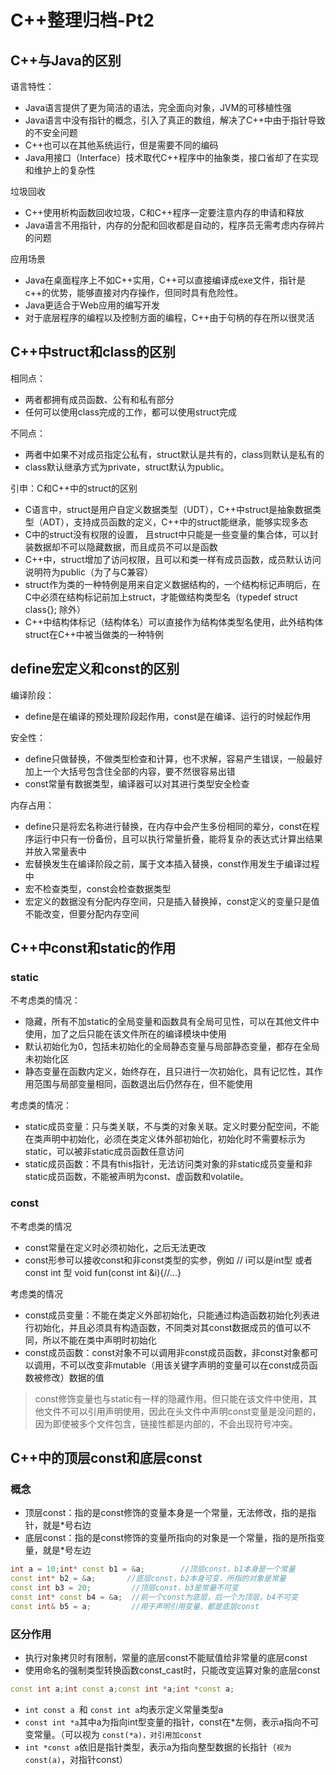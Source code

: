 # C++整理归档-Pt2

## C++与Java的区别

语言特性：

- Java语言提供了更为简洁的语法，完全面向对象，JVM的可移植性强
- Java语言中没有指针的概念，引入了真正的数组，解决了C++中由于指针导致的不安全问题
- C++也可以在其他系统运行，但是需要不同的编码
- Java用接口（Interface）技术取代C++程序中的抽象类，接口省却了在实现和维护上的复杂性

垃圾回收

- C++使用析构函数回收垃圾，C和C++程序一定要注意内存的申请和释放
- Java语言不用指针，内存的分配和回收都是自动的，程序员无需考虑内存碎片的问题

应用场景

- Java在桌面程序上不如C++实用，C++可以直接编译成exe文件，指针是c++的优势，能够直接对内存操作，但同时具有危险性。
- Java更适合于Web应用的编写开发
- 对于底层程序的编程以及控制方面的编程，C++由于句柄的存在所以很灵活

## C++中struct和class的区别

相同点：

- 两者都拥有成员函数、公有和私有部分
- 任何可以使用class完成的工作，都可以使用struct完成

不同点：

- 两者中如果不对成员指定公私有，struct默认是共有的，class则默认是私有的
- class默认继承方式为private，struct默认为public。

引申：C和C++中的struct的区别

- C语言中，struct是用户自定义数据类型（UDT），C++中struct是抽象数据类型（ADT），支持成员函数的定义，C++中的struct能继承，能够实现多态
- C中的struct没有权限的设置， 且struct中只能是一些变量的集合体，可以封装数据却不可以隐藏数据，而且成员不可以是函数
- C++中，struct增加了访问权限，且可以和类一样有成员函数，成员默认访问说明符为public（为了与C兼容）
- struct作为类的一种特例是用来自定义数据结构的，一个结构标记声明后，在C中必须在结构标记前加上struct，才能做结构类型名（typedef struct class{}; 除外）
- C++中结构体标记（结构体名）可以直接作为结构体类型名使用，此外结构体struct在C++中被当做类的一种特例

## define宏定义和const的区别

编译阶段：

- define是在编译的预处理阶段起作用，const是在编译、运行的时候起作用

安全性：

- define只做替换，不做类型检查和计算，也不求解，容易产生错误，一般最好加上一个大括号包含住全部的内容，要不然很容易出错
- const常量有数据类型，编译器可以对其进行类型安全检查

内存占用：

- define只是将宏名称进行替换，在内存中会产生多份相同的辈分，const在程序运行中只有一份备份，且可以执行常量折叠，能将复杂的表达式计算出结果并放入常量表中
- 宏替换发生在编译阶段之前，属于文本插入替换，const作用发生于编译过程中
- 宏不检查类型，const会检查数据类型
- 宏定义的数据没有分配内存空间，只是插入替换掉，const定义的变量只是值不能改变，但要分配内存空间

## C++中const和static的作用

### static

不考虑类的情况：

- 隐藏，所有不加static的全局变量和函数具有全局可见性，可以在其他文件中使用，加了之后只能在该文件所在的编译模块中使用
- 默认初始化为0，包括未初始化的全局静态变量与局部静态变量，都存在全局未初始化区
- 静态变量在函数内定义，始终存在，且只进行一次初始化，具有记忆性，其作用范围与局部变量相同，函数退出后仍然存在，但不能使用

考虑类的情况：

- static成员变量：只与类关联，不与类的对象关联。定义时要分配空间，不能在类声明中初始化，必须在类定义体外部初始化，初始化时不需要标示为static，可以被非static成员函数任意访问
- static成员函数：不具有this指针，无法访问类对象的非static成员变量和非static成员函数，不能被声明为const、虚函数和volatile。

### const

不考虑类的情况

- const常量在定义时必须初始化，之后无法更改
- const形参可以接收const和非const类型的实参，例如 // i可以是int型 或者 const int 型 void fun(const int &i){//...}

考虑类的情况

- const成员变量：不能在类定义外部初始化，只能通过构造函数初始化列表进行初始化，并且必须具有构造函数，不同类对其const数据成员的值可以不同，所以不能在类中声明时初始化
- const成员函数：const对象不可以调用非const成员函数，非const对象都可以调用，不可以改变非mutable（用该关键字声明的变量可以在const成员函数被修改）数据的值

> const修饰变量也与static有一样的隐藏作用。但只能在该文件中使用，其他文件不可以引用声明使用，因此在头文件中声明const变量是没问题的，因为即使被多个文件包含，链接性都是内部的，不会出现符号冲突。

## C++中的顶层const和底层const

### 概念

- 顶层const：指的是const修饰的变量本身是一个常量，无法修改，指的是指针，就是*号右边
- 底层const：指的是const修饰的变量所指向的对象是一个常量，指的是所指变量，就是*号左边

```C++
int a = 10;int* const b1 = &a;        //顶层const，b1本身是一个常量
const int* b2 = &a;       //底层const，b2本身可变，所指的对象是常量
const int b3 = 20; 		   //顶层const，b3是常量不可变
const int* const b4 = &a;  //前一个const为底层，后一个为顶层，b4不可变
const int& b5 = a;		   //用于声明引用变量，都是底层const
```

### 区分作用

- 执行对象拷贝时有限制，常量的底层const不能赋值给非常量的底层const
- 使用命名的强制类型转换函数const_cast时，只能改变运算对象的底层const

```C++
const int a;int const a;const int *a;int *const a;
```

- `int const a `和 `const int a`均表示定义常量类型a
- `const int *a`其中a为指向int型变量的指针，const在*左侧，表示a指向不可变常量。（可以视为 `const(*a)，对引用加const`
- `int *const a`依旧是指针类型，表示a为指向整型数据的长指针（`视为const(a)`，对指针const）